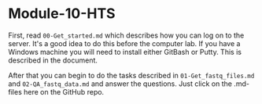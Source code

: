 # Module-10-HTS

First, read `00-Get_started.md` which describes how you can log on to the server. It's a good idea to do this before the computer lab. If you have a Windows machine you will need to install either GitBash or Putty. This is described in the document.  

After that you can begin to do the tasks described in `01-Get_fastq_files.md` and `02-QA_fastq_data.md` and answer the questions. Just click on the .md-files here on the GitHub repo.
